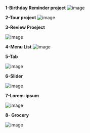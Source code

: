 **1-Birthday Reminder project**
![image](https://user-images.githubusercontent.com/60480896/169658687-a06e624b-fbe7-4287-ba5f-5c95d171707d.png)

**2-Tour project**
![image](https://user-images.githubusercontent.com/60480896/169665382-474c542c-2d86-43dc-8239-3878fb432c83.png)

**3-Review Proeject**

![image](https://user-images.githubusercontent.com/60480896/169667105-aabd0081-c9e5-4558-ba29-ac19356fc8e2.png)

**4-Menu List**
![image](https://user-images.githubusercontent.com/60480896/169708631-f72b0fb5-db8a-4f66-9c37-ec638f55e582.png)

**5-Tab**

![image](https://user-images.githubusercontent.com/60480896/169710385-8504fbcf-919b-4fbf-9789-a295327d6d27.png)

**6-Slider**

![image](https://user-images.githubusercontent.com/60480896/169753036-4c83824c-d5d5-4af0-bb1e-8183d0c1fdec.png)

**7-Lorem-ipsum**

![image](https://user-images.githubusercontent.com/60480896/169847145-34c6cc67-853d-4fd3-a49b-d050fbe9f5f8.png)

**8- Grocery**

![image](https://user-images.githubusercontent.com/60480896/170115950-a9e4d159-3a78-455d-bb69-e55cc5073473.png)
